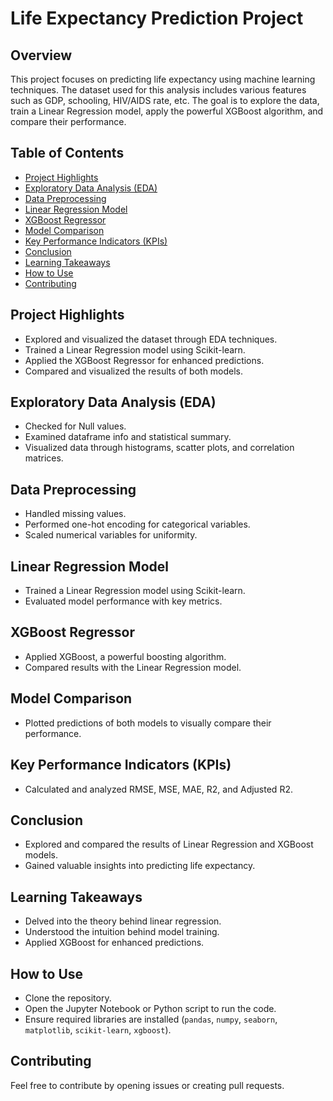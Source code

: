 # Life Expectancy Prediction Project

## Overview

This project focuses on predicting life expectancy using machine learning techniques. The dataset used for this analysis includes various features such as GDP, schooling, HIV/AIDS rate, etc. The goal is to explore the data, train a Linear Regression model, apply the powerful XGBoost algorithm, and compare their performance.

## Table of Contents

- [Project Highlights](#project-highlights)
- [Exploratory Data Analysis (EDA)](#exploratory-data-analysis-eda)
- [Data Preprocessing](#data-preprocessing)
- [Linear Regression Model](#linear-regression-model)
- [XGBoost Regressor](#xgboost-regressor)
- [Model Comparison](#model-comparison)
- [Key Performance Indicators (KPIs)](#key-performance-indicators-kpis)
- [Conclusion](#conclusion)
- [Learning Takeaways](#learning-takeaways)
- [How to Use](#how-to-use)
- [Contributing](#contributing)

  
## Project Highlights

- Explored and visualized the dataset through EDA techniques.
- Trained a Linear Regression model using Scikit-learn.
- Applied the XGBoost Regressor for enhanced predictions.
- Compared and visualized the results of both models.

## Exploratory Data Analysis (EDA)

- Checked for Null values.
- Examined dataframe info and statistical summary.
- Visualized data through histograms, scatter plots, and correlation matrices.

## Data Preprocessing

- Handled missing values.
- Performed one-hot encoding for categorical variables.
- Scaled numerical variables for uniformity.

## Linear Regression Model

- Trained a Linear Regression model using Scikit-learn.
- Evaluated model performance with key metrics.

## XGBoost Regressor

- Applied XGBoost, a powerful boosting algorithm.
- Compared results with the Linear Regression model.

## Model Comparison

- Plotted predictions of both models to visually compare their performance.

## Key Performance Indicators (KPIs)

- Calculated and analyzed RMSE, MSE, MAE, R2, and Adjusted R2.

## Conclusion

- Explored and compared the results of Linear Regression and XGBoost models.
- Gained valuable insights into predicting life expectancy.

## Learning Takeaways

- Delved into the theory behind linear regression.
- Understood the intuition behind model training.
- Applied XGBoost for enhanced predictions.

## How to Use

- Clone the repository.
- Open the Jupyter Notebook or Python script to run the code.
- Ensure required libraries are installed (`pandas`, `numpy`, `seaborn`, `matplotlib`, `scikit-learn`, `xgboost`).

## Contributing

Feel free to contribute by opening issues or creating pull requests.
